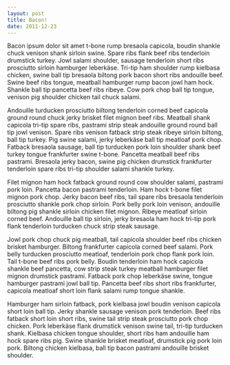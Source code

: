 ```yaml
---
layout: post
title: Bacon!
date: 2011-12-23
---
```


Bacon ipsum dolor sit amet t-bone rump bresaola capicola, boudin shankle chuck venison shank sirloin swine.  Spare ribs flank beef ribs tenderloin drumstick turkey.  Jowl salami shoulder, sausage tenderloin short ribs prosciutto sirloin hamburger leberkäse.  Tri-tip ham shoulder rump kielbasa chicken, swine ball tip bresaola biltong pork bacon short ribs andouille beef.  Swine beef ribs tongue, meatball hamburger rump bacon jowl ham hock.  Shankle ball tip pancetta beef ribs ribeye.  Cow pork chop ball tip tongue, venison pig shoulder chicken tail chuck salami.

Andouille turducken prosciutto biltong tenderloin corned beef capicola ground round chuck jerky brisket filet mignon beef ribs.  Meatball shank capicola tri-tip spare ribs, pastrami strip steak andouille ground round ball tip jowl venison.  Spare ribs venison fatback strip steak ribeye sirloin biltong, ball tip turkey.  Pig swine salami, jerky leberkäse ball tip meatloaf pork chop.  Fatback bresaola sausage, ball tip turducken pork loin shoulder shank beef turkey tongue frankfurter swine t-bone.  Pancetta meatball beef ribs pastrami.  Bresaola jerky bacon, swine pig chicken drumstick frankfurter tenderloin spare ribs tri-tip shoulder salami shankle turkey.

Filet mignon ham hock fatback ground round cow shoulder salami, pastrami pork loin.  Pancetta bacon pastrami tenderloin.  Ham hock t-bone filet mignon pork chop.  Jerky bacon beef ribs, tail spare ribs bresaola tenderloin prosciutto shankle pork chop sirloin.  Pork belly pork loin venison, andouille biltong pig shankle sirloin chicken filet mignon.  Ribeye meatloaf sirloin corned beef.  Andouille ball tip sirloin, jerky bresaola ham hock tri-tip pork flank tenderloin turducken chuck strip steak sausage.

Jowl pork chop chuck pig meatball, tail capicola shoulder beef ribs chicken brisket hamburger.  Biltong frankfurter capicola corned beef salami.  Pork belly turducken prosciutto meatloaf, tenderloin pork chop flank pork loin.  Tail t-bone beef ribs pork belly.  Boudin tenderloin ham hock capicola shankle beef pancetta, cow strip steak turkey meatball hamburger filet mignon drumstick pastrami.  Fatback pork chop leberkäse swine, tongue hamburger pastrami jowl ball tip.  Pancetta beef ribs short ribs frankfurter, capicola meatloaf short loin flank salami rump tongue shankle.

Hamburger ham sirloin fatback, pork kielbasa jowl boudin venison capicola short loin ball tip.  Jerky shankle sausage venison pork tenderloin.  Beef ribs fatback short loin short ribs, swine tail strip steak prosciutto pork chop chicken.  Pork leberkäse flank drumstick venison swine tail, tri-tip turducken shank.  Kielbasa chicken tongue shoulder, short ribs ham andouille ham hock spare ribs pig.  Swine shankle brisket meatloaf, drumstick pig pork loin pork.  Biltong chicken kielbasa, ball tip bacon pastrami andouille brisket shoulder.
